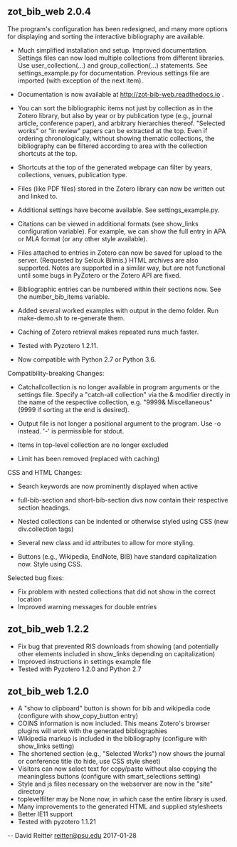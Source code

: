 zot_bib_web 2.0.4
-----------------------------------------

The program's configuration has been redesigned, and many more
options for displaying and sorting the interactive bibliography are available.


- Much simplified installation and setup.  Improved documentation.
  Settings files can now load multiple collections from different
  libraries.  Use user_collection(...) and group_collection(...)
  statements.  See settings_example.py for documentation.
  Previous settings file are imported (with exception of the next item).

- Documentation is now available at http://zot-bib-web.readthedocs.io .

- You can sort the bibliographic items not just
  by collection as in the Zotero library, but also by year or by
  publication type (e.g., journal article, conference paper), and
  arbitrary hierarchies thereof.   "Selected works" or "in
  review" papers can be extracted at the top.  Even if ordering chronologically,
  without showing thematic collections, the bibliography can be
  filtered according to area with the collection shortcuts at the top.

- Shortcuts at the top of the generated webpage can filter by years,
  collections, venues, publication type.

- Files (like PDF files) stored in the Zotero library can now be
  written out and linked to.

- Additional settings have become available.  See settings_example.py.

- Citations can be viewed in additional formats (see show_links
  configuration variable).  For example, we can show the full entry in
  APA or MLA format (or any other style available).

- Files attached to entries in Zotero can now be saved for upload to
  the server. (Requested by Selcuk Bilmis.)  HTML archives are also
  supported. Notes are supported in
  a similar way, but are not functional until some bugs in PyZotero or
  the Zotero API are fixed.

- Bibliographic entries can be numbered within their sections now.
  See the number_bib_items variable.

- Added several worked examples with output in the demo folder.
  Run make-demo.sh to re-generate them.

- Caching of Zotero retrieval makes repeated runs much faster.

- Tested with Pyzotero 1.2.11.
- Now compatible with Python 2.7 or Python 3.6.

Compatibility-breaking Changes:

- Catchallcollection is no longer available in program arguments or
the settings file.  Specify a "catch-all collection" via the &
modifier directly in the name of the respective collection,
e.g. "9999& Miscellaneous" (9999 if sorting at the end is desired).

- Output file is not longer a positional argument to the program.
  Use -o <outfile> instead.  '-' is permissible for stdout.

- Items in top-level collection are no longer excluded

- Limit has been removed (replaced with caching)



CSS  and HTML Changes:

- Search keywords are now prominently displayed when active

- full-bib-section and short-bib-section divs now contain their
respective section headings.

- Nested collections can be indented or otherwise styled using CSS
  (new div.collection tags)

- Several new class and id attributes to allow for more styling.

- Buttons (e.g., Wikipedia, EndNote, BIB) have standard capitalization
now.  Style using CSS.


Selected bug fixes:

- Fix problem with nested collections that did not show in the correct location
- Improved warning messages for double entries


zot_bib_web 1.2.2
-----------------------------------------
- Fix bug that prevented RIS downloads from showing
  (and potentially other elements included in show_links depending on capitalization)
- Improved instructions in settings example file
- Tested with Pyzotero 1.2.0 and Python 2.7


zot_bib_web 1.2.0
-----------------------------------------

- A "show to clipboard" button is shown for bib and wikipedia code (configure with show_copy_button entry)
- COINS information is now included.  This means Zotero's browser plugins will work with the generated bibliographies
- Wikipedia markup is included in the bibliography (configure with show_links setting)
- The shortened section (e.g., "Selected Works") now shows the journal or conference title  (to hide, use CSS style sheet)
- Visitors can now select text for copy/paste without also copying the meaningless buttons (configure with smart_selections setting)
- Style and js files necessary on the webserver are now in the "site" directory
- toplevelfilter may be None now, in which case the entire library is used.
- Many improvements to the generated HTML and supplied stylesheets
- Better IE11 support
- Tested with pyzotero 1.1.21

-- David Reitter <reitter@psu.edu> 2017-01-28
